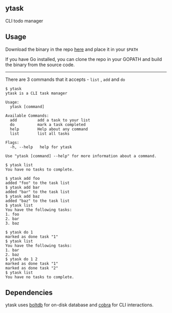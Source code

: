 ## ytask
CLI todo manager

## Usage

Download the binary in the repo [here](ytask?raw=true) and place it in your `$PATH`

If you have Go installed, you can clone the repo in your GOPATH and build the binary from the source code.

---

There are 3 commands that it accepts - `list` , `add` and `do`

```
$ ytask 
ytask is a CLI task manager

Usage:
  ytask [command]

Available Commands:
  add         add a task to your list
  do          mark a task completed
  help        Help about any command
  list        list all tasks

Flags:
  -h, --help   help for ytask

Use "ytask [command] --help" for more information about a command.
```


```
$ ytask list
You have no tasks to complete.
```
```
$ ytask add foo
added "foo" to the task list
$ ytask add bar
added "bar" to the task list
$ ytask add baz
added "baz" to the task list
$ ytask list
You have the following tasks:
1. foo 
2. bar 
3. baz
```

```
$ ytask do 1
marked as done task "1"
$ ytask list
You have the following tasks:
1. bar 
2. baz 
$ ytask do 1 2
marked as done task "1"
marked as done task "2"
$ ytask list
You have no tasks to complete.
```

## Dependencies

ytask uses [boltdb](https://github.com/boltdb/bolt) for on-disk database and [cobra](https://github.com/spf13/cobra) for CLI interactions.
